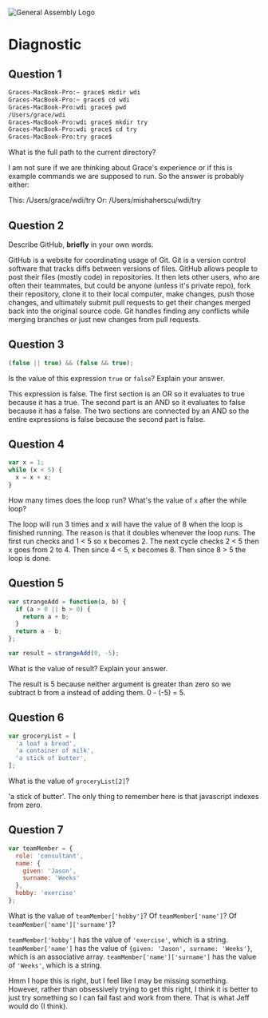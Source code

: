 ![General Assembly Logo](http://i.imgur.com/ke8USTq.png)

# Diagnostic

## Question 1

```sh
Graces-MacBook-Pro:~ grace$ mkdir wdi
Graces-MacBook-Pro:~ grace$ cd wdi
Graces-MacBook-Pro:wdi grace$ pwd
/Users/grace/wdi
Graces-MacBook-Pro:wdi grace$ mkdir try
Graces-MacBook-Pro:wdi grace$ cd try
Graces-MacBook-Pro:try grace$
```

What is the full path to the current directory?

I am not sure if we are thinking about Grace's experience or if this is
example commands we are supposed to run. So the answer is probably either:

This: /Users/grace/wdi/try
Or: /Users/mishaherscu/wdi/try

## Question 2

Describe GitHub, **briefly** in your own words.

GitHub is a website for coordinating usage of Git. Git is a version control
software that tracks diffs between versions of files. GitHub allows people to
post their files (mostly code) in repositories. It then lets other users,
who are often their teammates, but could be anyone (unless it's private repo),
fork their repository, clone it to their local computer, make changes, push
those changes, and ultimately submit pull requests to get their changes
merged back into the original source code. Git handles finding any conflicts
while merging branches or just new changes from pull requests.

## Question 3

```js
(false || true) && (false && true);
```

Is the value of this expression `true` or `false`?  Explain your answer.

This expression is false. The first section is an OR so it evaluates to true
because it has a true. The second part is an AND so it evaluates to false
because it has a false. The two sections are connected by an AND so the entire
expressions is false because the second part is false.

## Question 4

```js
var x = 1;
while (x < 5) {
  x = x + x;
}
```

How many times does the loop run?  What's the value of `x` after the while loop?

The loop will run 3 times and x will have the value of 8 when the loop is
finished running. The reason is that it doubles whenever the loop runs. The
first run checks and 1 < 5 so x becomes 2. The next cycle checks 2 < 5 then
x goes from 2 to 4. Then since 4 < 5, x becomes 8. Then since 8 > 5 the loop
is done.

## Question 5

```js
var strangeAdd = function(a, b) {
  if (a > 0 || b > 0) {
    return a + b;
  }
  return a - b;
};

var result = strangeAdd(0, -5);
```

What is the value of result?  Explain your answer.

The result is 5 because neither argument is greater than zero so we subtract
b from a instead of adding them. 0 - (-5) = 5.

## Question 6

```js
var groceryList = [
  'a loaf a bread',
  'a container of milk',
  'a stick of butter',
];
```

What is the value of `groceryList[2]`?

'a stick of butter'. The only thing to remember here is that javascript
indexes from zero.

## Question 7

```js
var teamMember = {
  role: 'consultant',
  name: {
    given: 'Jason',
    surname: 'Weeks'
  },
  hobby: 'exercise'
};
```

What is the value of `teamMember['hobby']`?  Of `teamMember['name']`?  Of
`teamMember['name']['surname']`?

`teamMember['hobby']` has the value of `'exercise'`, which is a string.
`teamMember['name']` has the value of `{given: 'Jason', surname: 'Weeks'}`,
which is an associative array.
`teamMember['name']['surname']` has the value of `'Weeks'`, which is a string.

Hmm I hope this is right, but I feel like I may be missing something.
However, rather than obsessively trying to get this right, I think it is
better to just try something so I can fail fast and work from there.
That is what Jeff would do (I think).
